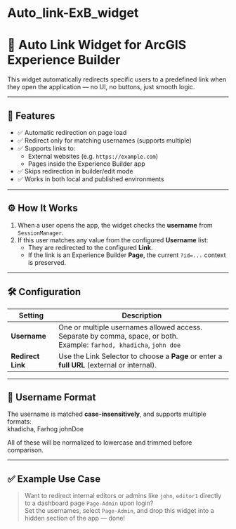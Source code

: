 # Auto_link-ExB_widget

# 📘 Auto Link Widget for ArcGIS Experience Builder

This widget automatically redirects specific users to a predefined link when they open the application — no UI, no buttons, just smooth logic.

---

## 🚀 Features

- ✅ Automatic redirection on page load  
- ✅ Redirect only for matching usernames (supports multiple)  
- ✅ Supports links to:  
  - External websites (e.g. `https://example.com`)  
  - Pages inside the Experience Builder app  
- ✅ Skips redirection in builder/edit mode  
- ✅ Works in both local and published environments  

---

## ⚙️ How It Works

1. When a user opens the app, the widget checks the **username** from `SessionManager`.  
2. If this user matches any value from the configured **Username** list:  
   - They are redirected to the configured **Link**.  
   - If the link is an Experience Builder **Page**, the current `?id=...` context is preserved.  
  
---

## 🛠 Configuration  
  
| Setting        | Description                                                                  |
|----------------|-----------------------------------------------------------------------------|
| **Username**   | One or multiple usernames allowed access. Separate by comma, space, or both.<br>Example: `farhod, khadicha`, `john doe` |
| **Redirect Link** | Use the Link Selector to choose a **Page** or enter a **full URL** (external or internal). |

---

## 🔐 Username Format

The username is matched **case-insensitively**, and supports multiple formats:  
 khadicha, Farhog johnDoe   

All of these will be normalized to lowercase and trimmed before comparison.

---

## ✅ Example Use Case

> Want to redirect internal editors or admins like `john`, `editor1` directly to a dashboard page `Page-Admin` upon login?  
> Set the usernames, select `Page-Admin`, and drop this widget into a hidden section of the app — done!


